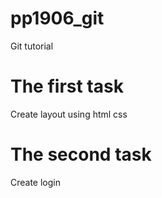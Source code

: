 # pp1906_git
Git tutorial

# The first task
Create layout using html css

# The second task
Create login
